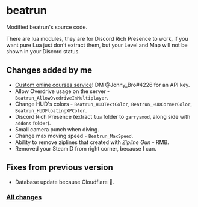 # beatrun
Modified beatrun's source code.<br>

There are lua modules, they are for Discord Rich Presence to work, if you want pure Lua just don't extract them, but your Level and Map will not be shown in your Discord status.

## Changes added by me
* [Custom online courses service](https://courses.beatrun.ru)! DM @Jonny_Bro#4226 for an API key.
* Allow Overdrive usage on the server - `Beatrun_AllowOvedriveInMultiplayer`.
* Change HUD's colors - `Beatrun_HUDTextColor`, `Beatrun_HUDCornerColor`, `Beatrun_HUDFloatingXPColor`.
* Discord Rich Presence (extract `lua` folder to `garrysmod`, along side with `addons` folder).
* Small camera punch when diving.
* Change max moving speed - `Beatrun_MaxSpeed`.
* Ability to remove ziplines that created with *Zipline Gun* - RMB.
* Removed your SteamID from right corner, because I can.

## Fixes from previous version
* Database update because Cloudflare 🤡.

### [All changes](https://github.com/JonnyBro/beatrun/blob/master/CHANGES.md)
